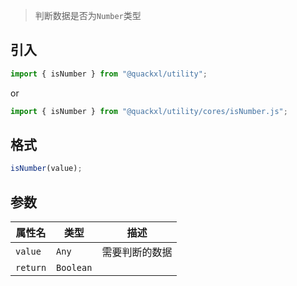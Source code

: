 > 判断数据是否为`Number`类型

## 引入

```js
import { isNumber } from "@quackxl/utility";
```
or
```js
import { isNumber } from "@quackxl/utility/cores/isNumber.js";
```

## 格式

```js
isNumber(value);
```

## 参数

| 属性名   | 类型      | 描述           |
| -------- | --------- | -------------- |
| `value`  | `Any`     | 需要判断的数据 |
| `return` | `Boolean` |                | 
